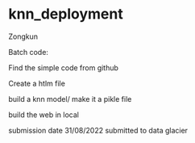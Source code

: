 # knn_deployment

Zongkun

Batch code:

Find the simple code from github

Create a htlm file
 
build a knn model/ make it a pikle file

build the web in local

submission date 31/08/2022
submitted to data glacier
